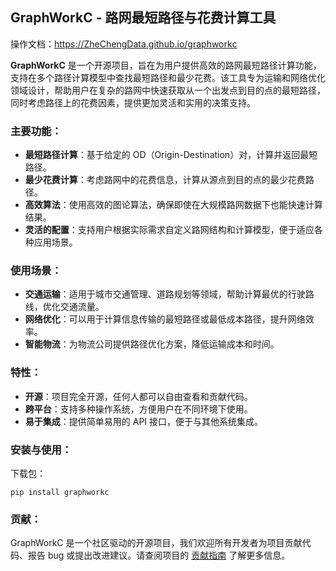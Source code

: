 ## GraphWorkC - 路网最短路径与花费计算工具

操作文档：https://ZheChengData.github.io/graphworkc

**GraphWorkC** 是一个开源项目，旨在为用户提供高效的路网最短路径计算功能，支持在多个路径计算模型中查找最短路径和最少花费。该工具专为运输和网络优化领域设计，帮助用户在复杂的路网中快速获取从一个出发点到目的点的最短路径，同时考虑路径上的花费因素，提供更加灵活和实用的决策支持。

### 主要功能：

- **最短路径计算**：基于给定的 OD（Origin-Destination）对，计算并返回最短路径。
- **最少花费计算**：考虑路网中的花费信息，计算从源点到目的点的最少花费路径。
- **高效算法**：使用高效的图论算法，确保即使在大规模路网数据下也能快速计算结果。
- **灵活的配置**：支持用户根据实际需求自定义路网结构和计算模型，便于适应各种应用场景。

### 使用场景：

- **交通运输**：适用于城市交通管理、道路规划等领域，帮助计算最优的行驶路线，优化交通流量。
- **网络优化**：可以用于计算信息传输的最短路径或最低成本路径，提升网络效率。
- **智能物流**：为物流公司提供路径优化方案，降低运输成本和时间。

### 特性：

- **开源**：项目完全开源，任何人都可以自由查看和贡献代码。
- **跨平台**：支持多种操作系统，方便用户在不同环境下使用。
- **易于集成**：提供简单易用的 API 接口，便于与其他系统集成。

### 安装与使用：

下载包：

```
pip install graphworkc
```

### 贡献：

GraphWorkC 是一个社区驱动的开源项目，我们欢迎所有开发者为项目贡献代码、报告 bug 或提出改进建议。请查阅项目的 [贡献指南](https://xio919.aitianhu1.top/CONTRIBUTING.md) 了解更多信息。



